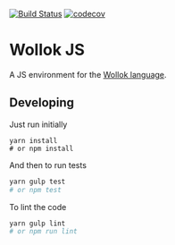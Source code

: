 [![Build Status](https://travis-ci.org/uqbar-project/wollok-js.svg?branch=master)](https://travis-ci.org/uqbar-project/wollok-js)
[![codecov](https://codecov.io/gh/uqbar-project/wollok-js/branch/master/graph/badge.svg)](https://codecov.io/gh/uqbar-project/wollok-js)

# Wollok JS 

A JS environment for the [Wollok language](https://github.com/uqbar-project/wollok).

## Developing

Just run initially

```
yarn install
# or npm install
```

And then to run tests

```bash
yarn gulp test
# or npm test
```

To lint the code

```bash
yarn gulp lint
# or npm run lint
```



